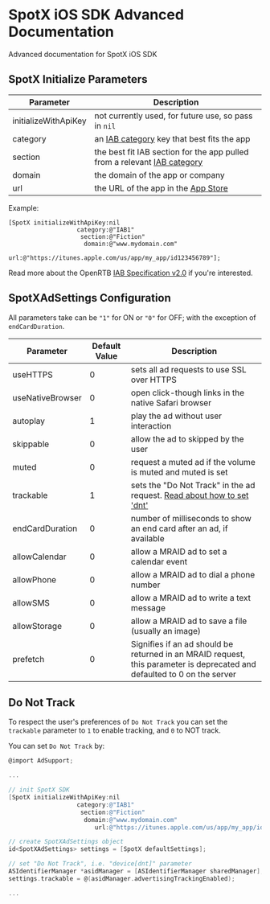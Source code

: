 # SpotX iOS SDK Advanced Documentation
Advanced documentation for SpotX iOS SDK


## SpotX Initialize Parameters
| Parameter | Description |
| --- | --- |
| initializeWithApiKey | not currently used, for future use, so pass in `nil` |
| category | an [IAB category](/iab-categories) key that best fits the app |
| section | the best fit IAB section for the app pulled from a relevant [IAB category](/iab-categories) |
| domain | the domain of the app or company |
| url | the URL of the app in the [App Store](https://developer.apple.com/library/ios/qa/qa1633/_index.html) |


Example:
```
[SpotX initializeWithApiKey:nil
                   category:@"IAB1"
                    section:@"Fiction"
                     domain:@"www.mydomain.com"
                        url:@"https://itunes.apple.com/us/app/my_app/id123456789"];
```

Read more about the OpenRTB [IAB Specification v2.0](http://www.iab.net/media/file/OpenRTB_API_Specification_Version2.0_FINAL.PDF) if you're interested.


## SpotXAdSettings Configuration ##

All parameters take can be `"1"` for ON or `"0"` for OFF; with the exception of `endCardDuration`.

| Parameter | Default Value | Description |
| --- | --- | --- |
| useHTTPS | 0 | sets all ad requests to use SSL over HTTPS |
| useNativeBrowser | 0 | open click-though links in the native Safari browser |
| autoplay | 1 | play the ad without user interaction |
| skippable | 0 | allow the ad to skipped by the user |
| muted | 0 | request a muted ad if the volume is muted and muted is set |
| trackable | 1 | sets the "Do Not Track" in the ad request. [Read about how to set 'dnt'](#do-not-track) |
| endCardDuration | 0 | number of milliseconds to show an end card after an ad, if available |
| allowCalendar | 0 | allow a MRAID ad to set a calendar event |
| allowPhone | 0 | allow a MRAID ad to dial a phone number |
| allowSMS | 0 | allow a MRAID ad to write a text message |
| allowStorage | 0 | allow a MRAID ad to save a file (usually an image) |
| prefetch |0 | Signifies if an ad should be returned in an MRAID request, this parameter is deprecated and defaulted to 0 on the server|

## Do Not Track

To respect the user's preferences of `Do Not Track` you can set the `trackable` parameter to `1` to enable tracking, and `0` to NOT track.

You can set `Do Not Track` by:

```objective-c
@import AdSupport;

...

// init SpotX SDK
[SpotX initializeWithApiKey:nil
                   category:@"IAB1"
                    section:@"Fiction"
                     domain:@"www.mydomain.com"
                        url:@"https://itunes.apple.com/us/app/my_app/id123456789"];

// create SpotXAdSettings object
id<SpotXAdSettings> settings = [SpotX defaultSettings];

// set "Do Not Track", i.e. "device[dnt]" parameter
ASIdentifierManager *asidManager = [ASIdentifierManager sharedManager];
settings.trackable = @(asidManager.advertisingTrackingEnabled);

...
```

